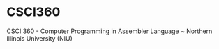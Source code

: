 # CSCI360
CSCI 360 - Computer Programming in Assembler Language  ~ Northern Illinois University (NIU)
